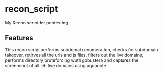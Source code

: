# recon_script
My Recon script for pentesting

## Features
This recon script performs subdomain enumeration, checks for subdomain takeover, retirves all the urls and js files, filters out the live domains, performs directory bruteforcing wuth gobustera and captures the screenshot of all teh live domains using aquaonte.


